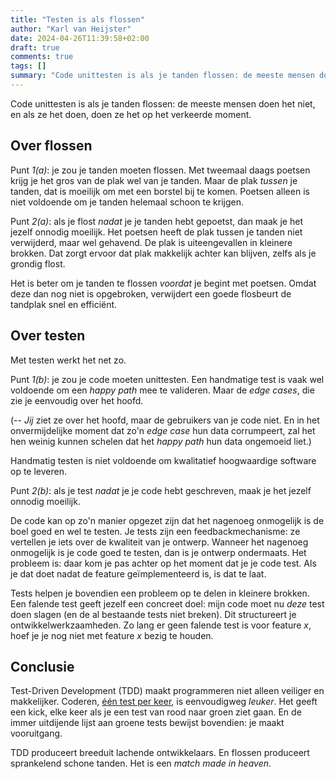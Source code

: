 ```yaml
---
title: "Testen is als flossen"
author: "Karl van Heijster"
date: 2024-04-26T11:39:58+02:00
draft: true
comments: true
tags: []
summary: "Code unittesten is als je tanden flossen: de meeste mensen doen het niet, en als ze het doen, doen ze het op het verkeerde moment."
---
```


Code unittesten is als je tanden flossen: de meeste mensen doen het niet, en als ze het doen, doen ze het op het verkeerde moment.


## Over flossen


Punt *1(a)*: je zou je tanden moeten flossen. Met tweemaal daags poetsen krijg je het gros van de plak wel van je tanden. Maar de plak *tussen* je tanden, dat is moeilijk om met een borstel bij te komen. Poetsen alleen is niet voldoende om je tanden helemaal schoon te krijgen.


Punt *2(a)*: als je flost *nadat* je je tanden hebt gepoetst, dan maak je het jezelf onnodig moeilijk. Het poetsen heeft de plak tussen je tanden niet verwijderd, maar wel gehavend. De plak is uiteengevallen in kleinere brokken. Dat zorgt ervoor dat plak makkelijk achter kan blijven, zelfs als je grondig flost.


Het is beter om je tanden te flossen *voordat* je begint met poetsen. Omdat deze dan nog niet is opgebroken, verwijdert een goede flosbeurt de tandplak snel en efficiënt.


## Over testen


Met testen werkt het net zo.


Punt *1(b)*: je zou je code moeten unittesten. Een handmatige test is vaak wel voldoende om een *happy path* mee te valideren. Maar de *edge cases*, die zie je eenvoudig over het hoofd. 


(-- *Jij* ziet ze over het hoofd, maar de gebruikers van je code niet. En in het onvermijdelijke moment dat zo'n *edge case* hun data corrumpeert, zal het hen weinig kunnen schelen dat het *happy path* hun data ongemoeid liet.) 


Handmatig testen is niet voldoende om kwalitatief hoogwaardige software op te leveren.


Punt *2(b)*: als je test *nadat* je je code hebt geschreven, maak je het jezelf onnodig moeilijk. 


De code kan op zo'n manier opgezet zijn dat het nagenoeg onmogelijk is de boel goed en wel te testen. Je tests zijn een feedbackmechanisme: ze vertellen je iets over de kwaliteit van je ontwerp. Wanneer het nagenoeg onmogelijk is je code goed te testen, dan is je ontwerp ondermaats. Het probleem is: daar kom je pas achter op het moment dat je je code test. Als je dat doet nadat de feature geïmplementeerd is, is dat te laat.


Tests helpen je bovendien een probleem op te delen in kleinere brokken. Een falende test geeft jezelf een concreet doel: mijn code moet nu *deze* test doen slagen (en de al bestaande tests niet breken). Dit structureert je ontwikkelwerkzaamheden. Zo lang er geen falende test is voor feature *x*, hoef je je nog niet met feature *x* bezig te houden.


## Conclusie


Test-Driven Development (TDD) maakt programmeren niet alleen veiliger en makkelijker. Coderen, [één test per keer](/blog/22/04/een-test-per-keer/ "'Eén test per keer'"), is eenvoudigweg *leuker*. Het geeft een kick, elke keer als je een test van rood naar groen ziet gaan. En de immer uitdijende lijst aan groene tests bewijst bovendien: je maakt vooruitgang.


TDD produceert breeduit lachende ontwikkelaars. En flossen produceert sprankelend schone tanden. Het is een *match made in heaven*. 
